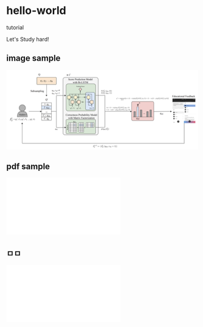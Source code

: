 # hello-world
tutorial

Let's Study hard!
## image sample
![](images/RS-fig.png)

## pdf sample
![RS paper](pdf/RS.pdf)

## ㅁㅁ
<embed src="pdf/RS.pdf" type="application/pdf" />

